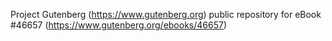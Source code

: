 Project Gutenberg (https://www.gutenberg.org) public repository for eBook #46657 (https://www.gutenberg.org/ebooks/46657)
